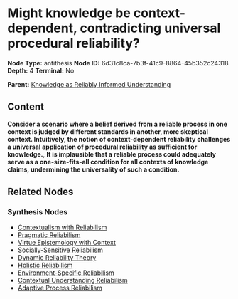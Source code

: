 # Might knowledge be context-dependent, contradicting universal procedural reliability?

**Node Type:** antithesis
**Node ID:** 6d31c8ca-7b3f-41c9-8864-45b352c24318
**Depth:** 4
**Terminal:** No

**Parent:** [Knowledge as Reliably Informed Understanding](knowledge-as-reliably-informed-understanding-synthesis-06b2a7f8-7968-489b-a6e4-4fa29d08d4a0.md)

## Content

**Consider a scenario where a belief derived from a reliable process in one context is judged by different standards in another, more skeptical context. Intuitively, the notion of context-dependent reliability challenges a universal application of procedural reliability as sufficient for knowledge.**, **It is implausible that a reliable process could adequately serve as a one-size-fits-all condition for all contexts of knowledge claims, undermining the universality of such a condition.**

## Related Nodes

### Synthesis Nodes

- [Contextualism with Reliabilism](contextualism-with-reliabilism-synthesis-98585f2f-90d0-4c35-8a29-9f6f560fbf3a.md)
- [Pragmatic Reliabilism](pragmatic-reliabilism-synthesis-8218ba39-4605-4634-9029-a2a6cf7e4de0.md)
- [Virtue Epistemology with Context](virtue-epistemology-with-context-synthesis-909b6a6d-06f1-47a3-b919-632b120151b4.md)
- [Socially-Sensitive Reliabilism](socially-sensitive-reliabilism-synthesis-a9b2fdf6-0f63-4b0e-9276-9ff2b59e6775.md)
- [Dynamic Reliability Theory](dynamic-reliability-theory-synthesis-313dc134-5dcb-4e36-bf71-68cb47920447.md)
- [Holistic Reliabilism](holistic-reliabilism-synthesis-1656e022-8e77-44c3-82a0-faccfaa59e8b.md)
- [Environment-Specific Reliabilism](environment-specific-reliabilism-synthesis-f751decd-982a-49bf-be43-b8547a917a60.md)
- [Contextual Understanding Reliabilism](contextual-understanding-reliabilism-synthesis-a677ef43-0667-4178-bc60-40374246815c.md)
- [Adaptive Process Reliabilism](adaptive-process-reliabilism-synthesis-5a960665-418d-4406-ba83-a6894db280f9.md)
